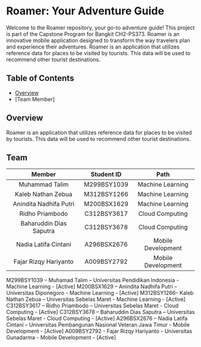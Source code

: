 # Roamer: Your Adventure Guide

Welcome to the Roamer repository, your go-to adventure guide! This project is part of the Capstone Program for Bangkit CH2-PS373. Roamer is an innovative mobile application designed to transform the way travelers plan and experience their adventures. Roamer is an application that utilizes reference data for places to be visited by tourists. This data will be used to recommend other tourist destinations.

## Table of Contents

- [Overview](#overview)
- [Team Member]

## Overview

Roamer is an application that utilizes reference data for places to be visited by tourists. This data will be used to recommend other tourist destinations.

## Team
|            Member           |  Student ID |        Path         |
| :-------------------------: | :---------: | :----------------:  |
|        Muhammad Talim       | M299BSY1039 |  Machine Learning   |
|      Kaleb Nathan Zebua     | M312BSY1266 |  Machine Learning   |
|    Anindita Nadhifa Putri   | M200BSX1629 |  Machine Learning   |
|       Ridho Priambodo       | C312BSY3617 |   Cloud Computing   |
|   Baharuddin Dias Saputra   | C312BSY3678 |   Cloud Computing   |
|     Nadia Latifa Cintani    | A296BSX2676 |  Mobile Development |
|    Fajar Rizqy Hariyanto    | A009BSY2792 |  Mobile Development |

M299BSY1039 – Muhamad Talim – Universitas Pendidikan Indonesia - Machine Learning - [Active]
M200BSX1629 – Anindita Nadhifa Putri – Universitas Diponegoro - Machine Learning - [Active]
M312BSY1266– Kaleb Nathan Zebua – Universitas Sebelas Maret - Machine Learning - [Active]
C312BSY3617 – Ridho Priambodo – Universitas Sebelas Maret - Cloud Computing - [Active]
C312BSY3678 – Baharuddin Dias Saputra – Universitas Sebelas Maret - Cloud Computing - [Active]
A296BSX2676 – Nadia Latifa Cintani – Universitas Pembangunan Nasional Veteran Jawa Timur - Mobile Development - [Active]
A009BSY2792 - Fajar Rizqy Hariyanto - Universitas Gunadarma - Mobile Development - [Active]

